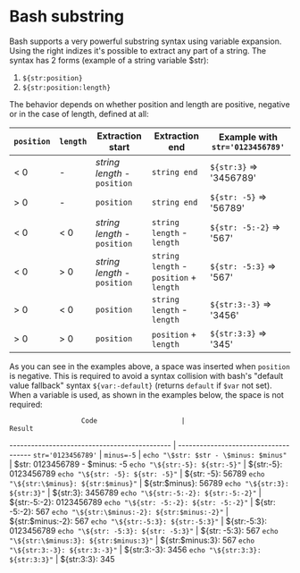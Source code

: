 # Bash substring

Bash supports a very powerful substring syntax using variable expansion. Using the right indizes it's possible to extract
any part of a string. The syntax has 2 forms (example of a string variable $str):
1. `${str:position}`
2. `${str:position:length}` 

The behavior depends on whether position and length are positive, negative or in the case of length, defined at all:

| `position` | `length`  | Extraction start             | Extraction end                          | Example with `str='0123456789'`
| ---------  | --------- | ---------------------------- | --------------------------------------- | -------------------------------
| < 0        | -         | *string length* - `position` | `string end`                            | `${str:3}` => '3456789'
| > 0        | -         | `position`                   | `string end`                            | `${str: -5}` => '56789'     
| < 0        | < 0       | *string length* - `position` | `string length` - `length`              | `${str: -5:-2}` => '567'    
| < 0        | > 0       | *string length* - `position` | `string length` - `position` + `length` | `${str: -5:3}` => '567'     
| > 0        | < 0       | `position`                   | `string length` - `length`              | `${str:3:-3}` => '3456'     
| > 0        | > 0       | `position`                   | `position` + `length`                   | `${str:3:3}` => '345'       

As you can see in the examples above, a space was inserted when `position` is negative. This is required to avoid a syntax 
collision with bash's "default value fallback" syntax `${var:-default}` (returns `default` if `$var` not set). When a variable is
used, as shown in the examples below, the space is not required:

                      Code                     |                     Result           
 --------------------------------------------- | -------------------------------------
 `str='0123456789'`                            |
 `minus=-5`                                    |
 `echo "\$str: $str - \$minus: $minus"`        | $str: 0123456789 - $minus: -5
 `echo "\${str:-5}: ${str:-5}"`                | ${str:-5}: 0123456789
 `echo "\${str: -5}: ${str: -5}"`              | ${str: -5}: 56789
 `echo "\${str:\$minus}: ${str:$minus}"`       | ${str:$minus}: 56789
 `echo "\${str:3}: ${str:3}"`                  | ${str:3}: 3456789
 `echo "\${str:-5:-2}: ${str:-5:-2}"`          | ${str:-5:-2}: 0123456789
 `echo "\${str: -5:-2}: ${str: -5:-2}"`        | ${str: -5:-2}: 567
 `echo "\${str:\$minus:-2}: ${str:$minus:-2}"` | ${str:$minus:-2}: 567
 `echo "\${str:-5:3}: ${str:-5:3}"`            | ${str:-5:3}: 0123456789
 `echo "\${str: -5:3}: ${str: -5:3}"`          | ${str: -5:3}: 567
 `echo "\${str:\$minus:3}: ${str:$minus:3}"`   | ${str:$minus:3}: 567
 `echo "\${str:3:-3}: ${str:3:-3}"`            | ${str:3:-3}: 3456
 `echo "\${str:3:3}: ${str:3:3}"`              | ${str:3:3}: 345
